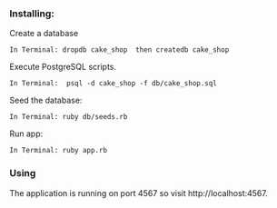 
 ### Installing:

 Create a database
```
In Terminal: dropdb cake_shop  then createdb cake_shop
```
  Execute PostgreSQL scripts.
 ```
In Terminal:  psql -d cake_shop -f db/cake_shop.sql
```
 Seed the database:
 ```
In Terminal: ruby db/seeds.rb 
```
 Run app:
 ```
In Terminal: ruby app.rb
```
 ### Using
 The application is running on port 4567 so visit http://localhost:4567.
